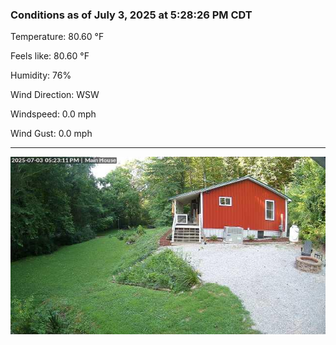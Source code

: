 ### Conditions as of July 3, 2025 at 5:28:26 PM CDT 

Temperature: 80.60 &deg;F

Feels like: 80.60 &deg;F

Humidity: 76%

Wind Direction: WSW

Windspeed: 0.0 mph

Wind Gust: 0.0 mph

---

<img src="./images/latest.jpeg"/>

